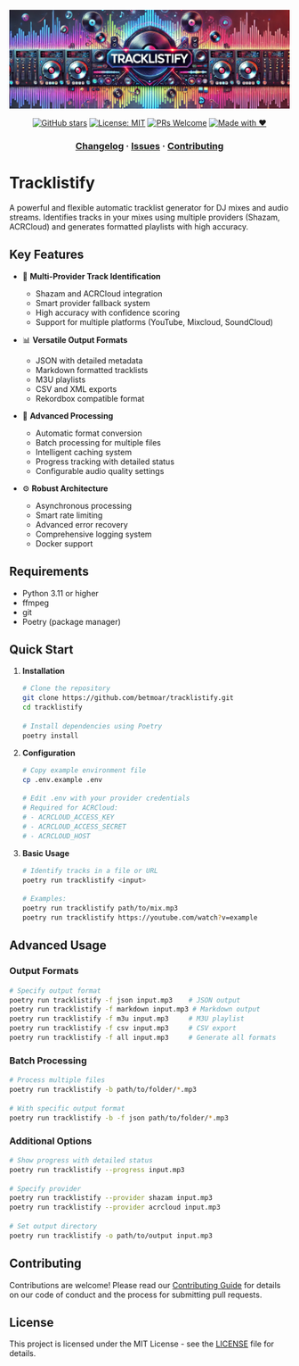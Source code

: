 ![Tracklistify banner](docs/assets/banner.png)

<div align="center">

[![GitHub stars](https://img.shields.io/github/stars/betmoar/tracklistify?style=social)](https://github.com/betmoar/tracklistify/stargazers)
[![License: MIT](https://img.shields.io/badge/License-MIT-yellow.svg)](https://opensource.org/licenses/MIT)
[![PRs Welcome](https://img.shields.io/badge/PRs-welcome-brightgreen.svg)](docs/CONTRIBUTING.md)
[![Made with ❤️](https://img.shields.io/badge/Made%20with-❤️-red.svg)](https://github.com/betmoar/tracklistify)

### [Changelog](docs/CHANGELOG.md) · [Issues](https://github.com/betmoar/tracklistify/issues) · [Contributing](docs/CONTRIBUTING.md)

</div>

# Tracklistify

A powerful and flexible automatic tracklist generator for DJ mixes and audio streams. Identifies tracks in your mixes using multiple providers (Shazam, ACRCloud) and generates formatted playlists with high accuracy.

## Key Features

- 🎵 **Multi-Provider Track Identification**
  - Shazam and ACRCloud integration
  - Smart provider fallback system
  - High accuracy with confidence scoring
  - Support for multiple platforms (YouTube, Mixcloud, SoundCloud)

- 📊 **Versatile Output Formats**
  - JSON with detailed metadata
  - Markdown formatted tracklists
  - M3U playlists
  - CSV and XML exports
  - Rekordbox compatible format

- 🚀 **Advanced Processing**
  - Automatic format conversion
  - Batch processing for multiple files
  - Intelligent caching system
  - Progress tracking with detailed status
  - Configurable audio quality settings

- ⚙️ **Robust Architecture**
  - Asynchronous processing
  - Smart rate limiting
  - Advanced error recovery
  - Comprehensive logging system
  - Docker support

## Requirements

- Python 3.11 or higher
- ffmpeg
- git
- Poetry (package manager)

## Quick Start

1. **Installation**
   ```bash
   # Clone the repository
   git clone https://github.com/betmoar/tracklistify.git
   cd tracklistify

   # Install dependencies using Poetry
   poetry install
   ```

2. **Configuration**
   ```bash
   # Copy example environment file
   cp .env.example .env

   # Edit .env with your provider credentials
   # Required for ACRCloud:
   # - ACRCLOUD_ACCESS_KEY
   # - ACRCLOUD_ACCESS_SECRET
   # - ACRCLOUD_HOST
   ```

3. **Basic Usage**
   ```bash
   # Identify tracks in a file or URL
   poetry run tracklistify <input>

   # Examples:
   poetry run tracklistify path/to/mix.mp3
   poetry run tracklistify https://youtube.com/watch?v=example
   ```

## Advanced Usage

### Output Formats
```bash
# Specify output format
poetry run tracklistify -f json input.mp3    # JSON output
poetry run tracklistify -f markdown input.mp3 # Markdown output
poetry run tracklistify -f m3u input.mp3     # M3U playlist
poetry run tracklistify -f csv input.mp3     # CSV export
poetry run tracklistify -f all input.mp3     # Generate all formats
```

### Batch Processing
```bash
# Process multiple files
poetry run tracklistify -b path/to/folder/*.mp3

# With specific output format
poetry run tracklistify -b -f json path/to/folder/*.mp3
```

### Additional Options
```bash
# Show progress with detailed status
poetry run tracklistify --progress input.mp3

# Specify provider
poetry run tracklistify --provider shazam input.mp3
poetry run tracklistify --provider acrcloud input.mp3

# Set output directory
poetry run tracklistify -o path/to/output input.mp3
```

## Contributing

Contributions are welcome! Please read our [Contributing Guide](docs/CONTRIBUTING.md) for details on our code of conduct and the process for submitting pull requests.

## License

This project is licensed under the MIT License - see the [LICENSE](LICENSE) file for details.
